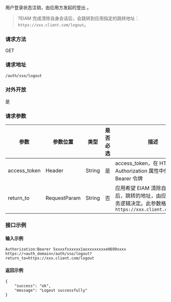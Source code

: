 
用户登录状态注销，由应用方发起的登出 。
>?EIAM 完成清除自身会话后，会跳转到应用指定的跳转地址：` https://xxx.client.com/logout`。

### 请求方法
GET
### 请求地址
```
/auth/sso/logout
```
### 对外开放
是
### 请求参数
| 参数         | 参数位置     | 类型   | 是否必选 | 描述                                                         |
| ------------ | ------------ | ------ | -------- | ------------------------------------------------------------ |
| access_token | Header       | String | 是       | access_token，在 HTTP 头部 Authorization 属性中传入的 Bearer 令牌 |
| return_to    | RequestParam | String | 否       | 应用希望 EIAM 清除自身会话之后，跳转的地址，由应用具体业务逻辑决定。此参数格式例如： `https://xxx.client.com/logout  ` |

### 接口示例
#### 输入示例
```
Authorization:Bearer 5xxxxfxxxxxx1axxxxxxxxxe0699xxxx
https://<auth_domain>/auth/sso/logout?return_to=https://xxx.client.com/logout
```
#### 返回示例
```
{
    "success": "ok",
    "message": "Logout successfully"
}
```
